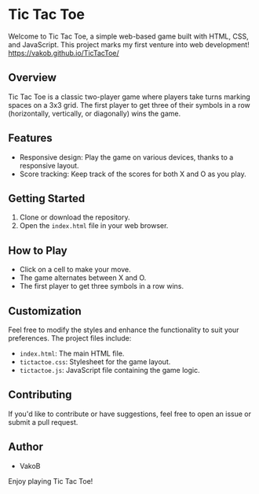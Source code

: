# Tic Tac Toe

Welcome to Tic Tac Toe, a simple web-based game built with HTML, CSS, and JavaScript. This project marks my first venture into web development!
https://vakob.github.io/TicTacToe/

## Overview

Tic Tac Toe is a classic two-player game where players take turns marking spaces on a 3x3 grid. The first player to get three of their symbols in a row (horizontally, vertically, or diagonally) wins the game.

## Features

- Responsive design: Play the game on various devices, thanks to a responsive layout.
- Score tracking: Keep track of the scores for both X and O as you play.

## Getting Started

1. Clone or download the repository.
2. Open the `index.html` file in your web browser.

## How to Play

- Click on a cell to make your move.
- The game alternates between X and O.
- The first player to get three symbols in a row wins.

## Customization

Feel free to modify the styles and enhance the functionality to suit your preferences. The project files include:

- `index.html`: The main HTML file.
- `tictactoe.css`: Stylesheet for the game layout.
- `tictactoe.js`: JavaScript file containing the game logic.

## Contributing

If you'd like to contribute or have suggestions, feel free to open an issue or submit a pull request.

## Author

- VakoB


Enjoy playing Tic Tac Toe!
